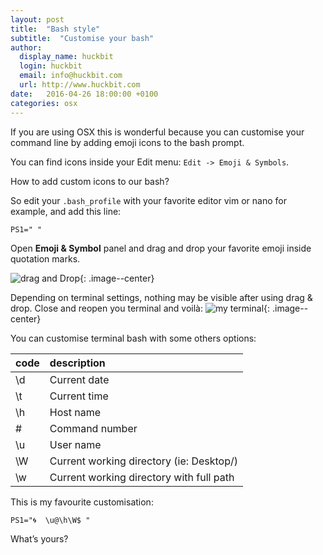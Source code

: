 ```yaml
---
layout: post
title:  "Bash style"
subtitle:  "Customise your bash"
author:
  display_name: huckbit
  login: huckbit
  email: info@huckbit.com
  url: http://www.huckbit.com
date:   2016-04-26 18:00:00 +0100
categories: osx
---
```

If you are using OSX this is wonderful because you can customise your command line by adding emoji icons to the bash prompt.

You can find icons inside your Edit menu: `Edit -> Emoji & Symbols`.

How to add custom icons to our bash?

So edit your `.bash_profile` with your favorite editor vim or nano for example, and add this line:

```
PS1=" "
```

Open **Emoji & Symbol** panel and drag and drop your favorite emoji inside quotation marks.

![drag and Drop]({{site.baseurl}}/assets/images/posts/terminal-cust.gif){: .image--center}


Depending on terminal settings, nothing may be visible after using drag & drop. Close and reopen you terminal and voilà:
![my terminal]({{site.baseurl}}/assets/images/posts/terminal-hb.png){: .image--center}

You can customise terminal bash with some others options:

| code   | description                             
|:-------|:----------------------------------------|
| \d     | Current date                             
| \t     | Current time                             
| \h     | Host name                                
| \#     | Command number                           
| \u     | User name                                
| \W     | Current working directory (ie: Desktop/)
| \w     | Current working directory with full path


This is my favourite customisation:

```
PS1="🌀  \u@\h\W$ "
```

What’s yours?
